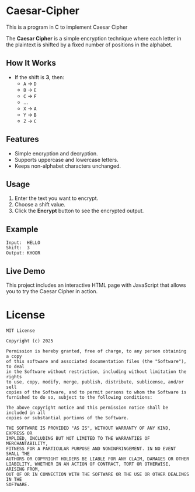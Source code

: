 # Caesar-Cipher
This is a program in C to implement Caesar Cipher

The **Caesar Cipher** is a simple encryption technique where each letter in the plaintext is shifted by a fixed number of positions in the alphabet.

## How It Works
- If the shift is **3**, then:
  - `A` → `D`
  - `B` → `E`
  - `C` → `F`
  - ...
  - `X` → `A`
  - `Y` → `B`
  - `Z` → `C`

## Features
- Simple encryption and decryption.
- Supports uppercase and lowercase letters.
- Keeps non-alphabet characters unchanged.

## Usage
1. Enter the text you want to encrypt.
2. Choose a shift value.
3. Click the **Encrypt** button to see the encrypted output.

## Example
```
Input:  HELLO
Shift:  3
Output: KHOOR
```

## Live Demo
This project includes an interactive HTML page with JavaScript that allows you to try the Caesar Cipher in action.

# License

```
MIT License

Copyright (c) 2025

Permission is hereby granted, free of charge, to any person obtaining a copy
of this software and associated documentation files (the "Software"), to deal
in the Software without restriction, including without limitation the rights
to use, copy, modify, merge, publish, distribute, sublicense, and/or sell
copies of the Software, and to permit persons to whom the Software is
furnished to do so, subject to the following conditions:

The above copyright notice and this permission notice shall be included in all
copies or substantial portions of the Software.

THE SOFTWARE IS PROVIDED "AS IS", WITHOUT WARRANTY OF ANY KIND, EXPRESS OR
IMPLIED, INCLUDING BUT NOT LIMITED TO THE WARRANTIES OF MERCHANTABILITY,
FITNESS FOR A PARTICULAR PURPOSE AND NONINFRINGEMENT. IN NO EVENT SHALL THE
AUTHORS OR COPYRIGHT HOLDERS BE LIABLE FOR ANY CLAIM, DAMAGES OR OTHER
LIABILITY, WHETHER IN AN ACTION OF CONTRACT, TORT OR OTHERWISE, ARISING FROM,
OUT OF OR IN CONNECTION WITH THE SOFTWARE OR THE USE OR OTHER DEALINGS IN THE
SOFTWARE.

